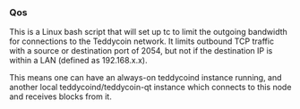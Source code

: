 ### Qos ###

This is a Linux bash script that will set up tc to limit the outgoing bandwidth for connections to the Teddycoin network. It limits outbound TCP traffic with a source or destination port of 2054, but not if the destination IP is within a LAN (defined as 192.168.x.x).

This means one can have an always-on teddycoind instance running, and another local teddycoind/teddycoin-qt instance which connects to this node and receives blocks from it.
